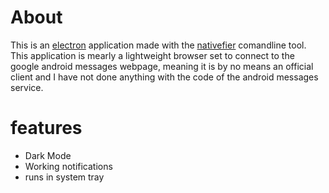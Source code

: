 # About
This is an [electron](https://www.electronjs.org/) application made with the [nativefier](https://github.com/nativefier/nativefier) comandline tool. This application is mearly a lightweight browser set to connect to the google android messages webpage, meaning it is by no means an official client and I have not done anything with the code of the android messages service.

# features
- Dark Mode
- Working notifications
- runs in system tray
